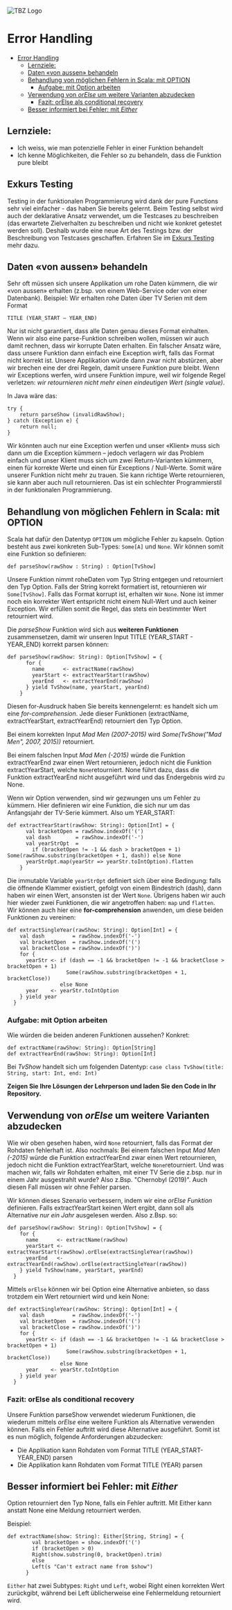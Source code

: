 ![TBZ Logo](../x_gitres/tbz_logo.png)
# Error Handling


<!-- TOC -->
- [Error Handling](#error-handling)
  - [Lernziele:](#lernziele)
  - [Daten «von aussen» behandeln](#daten-von-aussen-behandeln)
  - [Behandlung von möglichen Fehlern in Scala: mit OPTION](#behandlung-von-möglichen-fehlern-in-scala-mit-option)
    - [Aufgabe: mit Option arbeiten](#aufgabe-mit-option-arbeiten)
  - [Verwendung von *orElse* um weitere Varianten abzudecken](#verwendung-von-orelse-um-weitere-varianten-abzudecken)
    - [Fazit: orElse als conditional recovery](#fazit-orelse-als-conditional-recovery)
  - [Besser informiert bei Fehler: mit *Either*](#besser-informiert-bei-fehler-mit-either)
  
 
<!-- TOC -->


## Lernziele:
* Ich weiss, wie man potenzielle Fehler in einer Funktion behandelt
* Ich kenne Möglichkeiten, die Fehler so zu behandeln, dass die Funktion pure bleibt 

## Exkurs Testing
Testing in der funktionalen Programmierung wird dank der pure Functions sehr viel einfacher - das haben Sie bereits gelernt. Beim Testing selbst wird auch der deklarative Ansatz verwendet, um die Testcases zu beschreiben (das erwartete Zielverhalten zu beschreiben und nicht wie konkret getestet werden soll). Deshalb wurde eine neue Art des Testings bzw. der Beschreibung von Testcases geschaffen. Erfahren Sie im [Exkurs Testing](./Testing.md) mehr dazu. 

## Daten «von aussen» behandeln

Sehr oft müssen sich unsere Applikation um rohe Daten kümmern, die wir «von aussen» erhalten (z.bsp. von einem Web-Service oder von einer Datenbank).
Beispiel:
Wir erhalten rohe Daten über TV Serien mit dem Format
``` 
TITLE (YEAR_START – YEAR_END)
``` 

Nur ist nicht garantiert, dass alle Daten genau dieses Format einhalten. Wenn wir also eine parse-Funktion schreiben wollen, müssen wir auch damit rechnen, dass wir korrupte Daten erhalten.
Ein falscher Ansatz wäre, dass unsere Funktion dann einfach eine Exception wirft, falls das Format nicht korrekt ist.
Unsere Applikation würde dann zwar nicht abstürzen, aber wir brechen eine der drei Regeln, damit unsere Funktion pure bleibt. Wenn wir Exceptions werfen, wird unsere Funktion impure, weil wir folgende Regel verletzen: *wir retournieren nicht mehr einen eindeutigen Wert (single value)*.

In Java wäre das:

```
try {
	return parseShow (invalidRawShow);
} catch (Exception e) {
	return null;
}
```

Wir könnten auch nur eine Exception werfen und unser «Klient» muss sich dann um die Exception kümmern – jedoch verlagern wir das Problem einfach und unser Klient muss sich um zwei Return-Varianten kümmern, einen für korrekte Werte und einen für Exceptions / Null-Werte. 
Somit wäre unserer Funktion nicht mehr zu trauen. Sie kann richtige Werte retournieren, sie kann aber auch null retournieren. Das ist ein schlechter Programmierstil in der funktionalen Programmierung.



## Behandlung von möglichen Fehlern in Scala: mit OPTION

Scala hat dafür den Datentyp `OPTION` um mögliche Fehler zu kapseln.
Option besteht aus zwei konkreten Sub-Types: `Some[A]` und `None`.
Wir können somit eine Funktion so definieren:

```
def parseShow(rawShow : String) : Option[TvShow]
```

Unsere Funktion nimmt roheDaten vom Typ String entgegen und retourniert den Typ Option. 
Falls der String korrekt formatiert ist, retournieren wir `Some[TvShow]`. Falls das Format korrupt ist, erhalten wir `None`. None ist immer noch ein korrekter Wert entspricht nicht einem Null-Wert und auch keiner Exception. Wir erfüllen somit die Regel, das stets ein bestimmter Wert retourniert wird.

Die *parseShow* Funktion wird sich aus **weiteren Funktionen** zusammensetzen, damit wir unseren Input TITLE (YEAR_START - YEAR_END) korrekt parsen können:

```
def parseShow(rawShow: String): Option[TvShow] = {
      for {
        name      <- extractName(rawShow)
        yearStart <- extractYearStart(rawShow)
        yearEnd   <- extractYearEnd(rawShow)
      } yield TvShow(name, yearStart, yearEnd)
    }
```
Diesen for-Ausdruck haben Sie bereits kennengelernt: es handelt sich um eine *for-comprehension*.
Jede dieser Funktionen (extractName, extractYearStart, extractYearEnd) retourniert den Typ Option. 

Bei einem korrekten Input *Mad Men (2007-2015)* wird *Some(TvShow("Mad Men", 2007, 2015))* retourniert.

Bei einem falschen Input *Mad Men (-2015)* würde die Funktion extractYearEnd zwar einen Wert retournieren, jedoch nicht die Funktion extractYearStart, welche `None`retourniert. None führt dazu, dass die Funktion extractYearEnd nicht ausgeführt wird und das Endergebnis wird zu None.


Wenn wir Option verwenden, sind wir gezwungen uns um Fehler zu kümmern.
Hier definieren wir eine Funktion, die sich nur um das Anfangsjahr der TV-Serie kümmert. Also um YEAR_START:

```
def extractYearStart(rawShow: String): Option[Int] = {
      val bracketOpen = rawShow.indexOf('(')
      val dash        = rawShow.indexOf('-')
      val yearStrOpt  =
        if (bracketOpen != -1 && dash > bracketOpen + 1) Some(rawShow.substring(bracketOpen + 1, dash)) else None
      yearStrOpt.map(yearStr => yearStr.toIntOption).flatten
    }

```
Die immutable Variable `yearStrOpt` definiert sich über eine Bedingung: falls die öffnende Klammer existiert, gefolgt von einem Bindestrich (dash), dann haben wir einen Wert, ansonsten ist der Wert `None`. 
Übrigens haben wir auch hier wieder zwei Funktionen, die wir angetroffen haben: `map` und `flatten`. Wir können auch hier eine **for-comprehension** anwenden, um diese beiden Funktionen zu vereinen:

```
def extractSingleYear(rawShow: String): Option[Int] = {
    val dash         = rawShow.indexOf('-')
    val bracketOpen  = rawShow.indexOf('(')
    val bracketClose = rawShow.indexOf(')')
    for {
      yearStr <- if (dash == -1 && bracketOpen != -1 && bracketClose > bracketOpen + 1)
                   Some(rawShow.substring(bracketOpen + 1, bracketClose))
                 else None
      year    <- yearStr.toIntOption
    } yield year
  }

```

### Aufgabe: mit Option arbeiten 

Wie würden die beiden anderen Funktionen aussehen? Konkret:

```
def extractName(rawShow: String): Option[String]
def extractYearEnd(rawShow: String): Option[Int]

```
Bei *TvShow* handelt sich um folgenden Datentyp:
``` case class TvShow(title: String, start: Int, end: Int) ```

**Zeigen Sie Ihre Lösungen der Lehrperson und laden Sie den Code in Ihr Repository.**


## Verwendung von *orElse* um weitere Varianten abzudecken

Wie wir oben gesehen haben, wird `None` retourniert, falls das Format der Rohdaten fehlerhaft ist. Also nochmals: 
Bei einem falschen Input *Mad Men (-2015)* würde die Funktion extractYearEnd zwar einen Wert retournieren, jedoch nicht die Funktion extractYearStart, welche `None`retourniert.
Und was machen wir, falls wir Rohdaten erhalten, mit einer TV Serie die z.bsp. nur in einem Jahr ausgestrahlt wurde? Also z.Bsp. "Chernobyl (2019)". Auch diesen Fall müssen wir ohne Fehler parsen.

Wir können dieses Szenario verbessern, indem wir eine *orElse Funktion* definieren. Falls extractYearStart keinen Wert ergibt, dann soll als Alternative *nur ein Jahr* ausgelesen werden. Also z.Bsp. so:

```
def parseShow(rawShow: String): Option[TvShow] = {
    for {
      name      <- extractName(rawShow)
      yearStart <- extractYearStart(rawShow).orElse(extractSingleYear(rawShow))
      yearEnd   <- extractYearEnd(rawShow).orElse(extractSingleYear(rawShow))
    } yield TvShow(name, yearStart, yearEnd)
  }
```

Mittels `orElse` können wir bei Option eine Alternative anbieten, so dass trotzdem ein Wert retourniert wird und kein None:

```
def extractSingleYear(rawShow: String): Option[Int] = {
    val dash         = rawShow.indexOf('-')
    val bracketOpen  = rawShow.indexOf('(')
    val bracketClose = rawShow.indexOf(')')
    for {
      yearStr <- if (dash == -1 && bracketOpen != -1 && bracketClose > bracketOpen + 1)
                   Some(rawShow.substring(bracketOpen + 1, bracketClose))
                 else None
      year    <- yearStr.toIntOption
    } yield year
  }
```

### Fazit: orElse als conditional recovery

Unsere Funktion parseShow verwendet wiederum Funktionen, die wiederum mittels *orElse* eine weitere Funktion als Alternative verwenden können. Falls ein Fehler auftritt wird diese Alternative ausgeführt.
Somit ist es nun möglich, folgende Anforderungen abzudecken:
 
* Die Applikation kann Rohdaten vom Format TITLE (YEAR_START-YEAR_END) parsen
* Die Applikation kann Rohdaten vom Format TITLE (YEAR) parsen



## Besser informiert bei Fehler: mit *Either*

Option retourniert den Typ None, falls ein Fehler auftritt. Mit Either kann anstatt None eine Meldung retourniert werden.

Beispiel:

```
def extractName(show: String): Either[String, String] = {
        val bracketOpen = show.indexOf('(')
        if (bracketOpen > 0) 
        Right(show.substring(0, bracketOpen).trim)
        else 
        Left(s "Can't extract name from $show")
      }
```

`Either` hat zwei Subtypes: `Right` und `Left`, wobei Right einen korrekten Wert zurückgibt, während bei Left üblicherweise eine Fehlermeldung retourniert wird.

